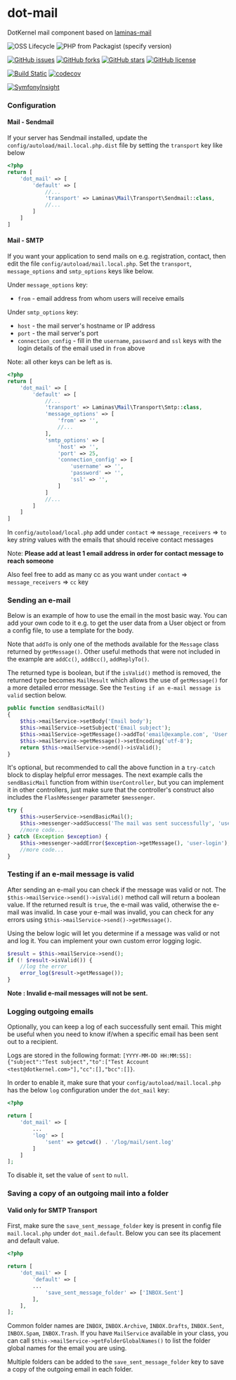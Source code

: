 # dot-mail

DotKernel mail component based on [laminas-mail](https://github.com/laminas/laminas-mail)


![OSS Lifecycle](https://img.shields.io/osslifecycle/dotkernel/dot-mail)
![PHP from Packagist (specify version)](https://img.shields.io/packagist/php-v/dotkernel/dot-mail/4.1.1)

[![GitHub issues](https://img.shields.io/github/issues/dotkernel/dot-mail)](https://github.com/dotkernel/dot-mail/issues)
[![GitHub forks](https://img.shields.io/github/forks/dotkernel/dot-mail)](https://github.com/dotkernel/dot-mail/network)
[![GitHub stars](https://img.shields.io/github/stars/dotkernel/dot-mail)](https://github.com/dotkernel/dot-mail/stargazers)
[![GitHub license](https://img.shields.io/github/license/dotkernel/dot-mail)](https://github.com/dotkernel/dot-mail/blob/4.0/LICENSE.md)

[![Build Static](https://github.com/dotkernel/dot-mail/actions/workflows/continuous-integration.yml/badge.svg?branch=4.0)](https://github.com/dotkernel/dot-mail/actions/workflows/continuous-integration.yml)
[![codecov](https://codecov.io/gh/dotkernel/dot-mail/branch/4.0/graph/badge.svg?token=G51NEHYKD3)](https://codecov.io/gh/dotkernel/dot-mail)

[![SymfonyInsight](https://insight.symfony.com/projects/1995ea7c-3b34-4eee-ac48-3571860d0307/big.svg)](https://insight.symfony.com/projects/1995ea7c-3b34-4eee-ac48-3571860d0307)


### Configuration

#### Mail - Sendmail
If your server has Sendmail installed, update the `config/autoload/mail.local.php.dist` file by setting the `transport` key like below

```php
<?php
return [
    'dot_mail' => [
        'default' => [
            //...
            'transport' => Laminas\Mail\Transport\Sendmail::class,
            //...
        ]
    ]
]
```

#### Mail - SMTP
If you want your application to send mails on e.g. registration, contact, then edit the file `config/autoload/mail.local.php`.  Set the `transport`, `message_options` and `smtp_options` keys like below.

Under `message_options` key:

- `from` - email address from whom users will receive emails

Under `smtp_options` key:

- `host` - the mail server's hostname or IP address
- `port` - the mail server's port
- `connection_config` - fill in the `username`, `password` and `ssl` keys with the login details of the email used in `from` above

Note: all other keys can be left as is.

```php
<?php
return [
    'dot_mail' => [
        'default' => [
            //...
            'transport' => Laminas\Mail\Transport\Smtp::class,
            'message_options' => [
                'from' => '',
                //...
            ],
            'smtp_options' => [
                'host' => '',
                'port' => 25,
                'connection_config' => [
                    'username' => '',
                    'password' => '',
                    'ssl' => '',
                ]
            ]
            //...
        ]
    ]
]
```

In `config/autoload/local.php` add under `contact` => `message_receivers` => `to` key *string* values with the emails that should receive contact messages

Note: **Please add at least 1 email address in order for contact message to reach someone**

Also feel free to add as many cc as you want under `contact` => `message_receivers` => `cc` key

### Sending an e-mail

Below is an example of how to use the email in the most basic way. You can add your own code to it e.g. to get the user data from a User object or from a config file, to use a template for the body.

Note that `addTo` is only one of the methods available for the `Message` class returned by `getMessage()`. Other useful methods that were not included in the example are `addCc()`, `addBcc()`, `addReplyTo()`.

The returned type is boolean, but if the `isValid()` method is removed, the returned type becomes `MailResult` which allows the use of `getMessage()` for a more detailed error message. See the `Testing if an e-mail message is valid` section below.

```php
public function sendBasicMail()
{
    $this->mailService->setBody('Email body');
    $this->mailService->setSubject('Email subject');
    $this->mailService->getMessage()->addTo('email@example.com', 'User name');
    $this->mailService->getMessage()->setEncoding('utf-8');
    return $this->mailService->send()->isValid();
}
```

It's optional, but recommended to call the above function in a `try-catch` block to display helpful error messages. The next example calls the `sendBasicMail` function from within `UserController`, but you can implement it in other controllers, just make sure that the controller's construct also includes the `FlashMessenger` parameter `$messenger`.

```php
try {
    $this->userService->sendBasicMail();
    $this->messenger->addSuccess('The mail was sent successfully', 'user-login');
    //more code...
} catch (Exception $exception) {
    $this->messenger->addError($exception->getMessage(), 'user-login');
    //more code...
}
```

### Testing if an e-mail message is valid

After sending an e-mail you can check if the message was valid or not.
The `$this->mailService->send()->isValid()` method call will return a boolean value.
If the returned result is `true`, the e-mail was valid, otherwise the e-mail was invalid.
In case your e-mail was invalid, you can check for any errors using `$this->mailService->send()->getMessage()`.

Using the below logic will let you determine if a message was valid or not and log it.
You can implement your own custom error logging logic.

```php
$result = $this->mailService->send();
if (! $result->isValid()) {
    //log the error
    error_log($result->getMessage());
}
```

**Note : Invalid e-mail messages will not be sent.**

### Logging outgoing emails

Optionally, you can keep a log of each successfully sent email. This might be useful when you need to know if/when a specific email has been sent out to a recipient.

Logs are stored in the following format: `[YYYY-MM-DD HH:MM:SS]: {"subject":"Test subject","to":["Test Account <test@dotkernel.com>"],"cc":[],"bcc":[]}`.

In order to enable it, make sure that your `config/autoload/mail.local.php` has the below `log` configuration under the `dot_mail` key:

```php
<?php

return [
    'dot_mail' => [
        ...
        'log' => [
            'sent' => getcwd() . '/log/mail/sent.log'
        ]
    ]
];
```

To disable it, set the value of `sent` to `null`.

### Saving a copy of an outgoing mail into a folder

#### Valid only for SMTP Transport

First, make sure the `save_sent_message_folder` key is present in config file `mail.local.php` under `dot_mail.default`. Below you can see its placement and default value.

```php
<?php

return [
    'dot_mail' => [
        'default' => [
        ...
            'save_sent_message_folder' => ['INBOX.Sent']
        ],
    ],
];
```

Common folder names are `INBOX`, `INBOX.Archive`, `INBOX.Drafts`, `INBOX.Sent`, `INBOX.Spam`, `INBOX.Trash`. If you have `MailService` available in your class, you can call `$this->mailService->getFolderGlobalNames()` to list the folder global names for the email you are using.

Multiple folders can be added to the `save_sent_message_folder` key to save a copy of the outgoing email in each folder.

